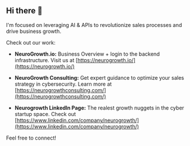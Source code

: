 ## Hi there 👋

I'm focused on leveraging AI & APIs to revolutionize sales processes and drive business growth.

Check out our work:
-   **NeuroGrowth.io:** Business Overview + login to the backend infrastructure. 
    Visit us at [https://neurogrowth.io/](https://neurogrowth.io/)

-   **NeuroGrowth Consulting:** Get expert guidance to optimize your sales strategy in cybersecurity.
    Learn more at [https://neurogrowthconsulting.com/](https://neurogrowthconsulting.com/)

-   **Neurogrowth LinkedIn Page:** The realest growth nuggets in the cyber startup space.
    Check out [https://www.linkedin.com/company/neurogrowth/](https://www.linkedin.com/company/neurogrowth/)

Feel free to connect!

<!--
**neurogrowth-cr/neurogrowth-cr** is a ✨ _special_ ✨ repository because its `README.md` (this file) appears on your GitHub profile.

Here are some ideas to get you started:

- 🔭 I’m currently working on ...
- 🌱 I’m currently learning ...
- 👯 I’m looking to collaborate on ...
- 🤔 I’m looking for help with ...
- 💬 Ask me about ...
- 📫 How to reach me: ...
- 😄 Pronouns: ...
- ⚡ Fun fact: ...
-->
